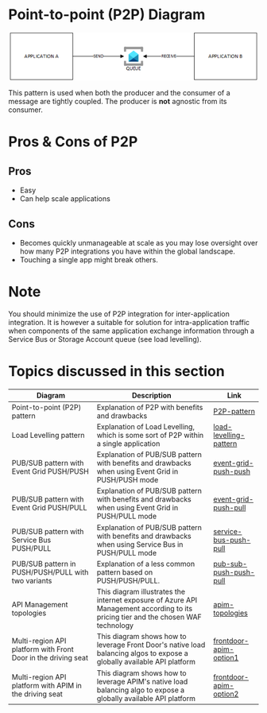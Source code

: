 # Point-to-point (P2P) Diagram
![point-to-point](../../images/p2p.png)

This pattern is used when both the producer and the consumer of a message are tightly coupled. The producer is **not** agnostic from its consumer. 

# Pros & Cons of P2P

## Pros

- Easy
- Can help scale applications


## Cons

- Becomes quickly unmanageable at scale as you may lose oversight over how many P2P integrations you have within the global landscape.
- Touching a single app might break others.

# Note

You should minimize the use of P2P integration for inter-application integration. It is however a suitable for solution for intra-application traffic when components of the same application exchange information through a Service Bus or Storage Account queue (see load levelling).

# Topics discussed in this section

| Diagram | Description |Link
| ----------- | ----------- | ----------- |
| Point-to-point (P2P) pattern | Explanation of P2P with benefits and drawbacks|[P2P-pattern](point-to-point.md) |
| Load Levelling pattern | Explanation of Load Levelling, which is some sort of P2P within a single application|[load-levelling-pattern](load-levelling.md) |
| PUB/SUB pattern with Event Grid PUSH/PUSH| Explanation of PUB/SUB pattern with benefits and drawbacks when using Event Grid in PUSH/PUSH mode|[event-grid-push-push](pub-sub-event-grid.md) |
| PUB/SUB pattern with Event Grid PUSH/PULL| Explanation of PUB/SUB pattern with benefits and drawbacks when using Event Grid in PUSH/PULL mode|[event-grid-push-pull](pub-sub-event-grid-pull.md) |
| PUB/SUB pattern with Service Bus PUSH/PULL| Explanation of PUB/SUB pattern with benefits and drawbacks when using Service Bus in PUSH/PULL mode|[service-bus-push-pull](pub-sub-servicebus.md) |
| PUB/SUB pattern in PUSH/PUSH/PULL with two variants| Explanation of  a less common pattern based on PUSH/PUSH/PULL. |[pub-sub-push-push-pull](pub-sub-push-push-pull.md) |
| API Management topologies | This diagram illustrates the internet exposure of Azure API Management according to its pricing tier and the chosen WAF technology|[apim-topologies](../../api%20management/topologies.md) |
| Multi-region API platform with Front Door in the driving seat| This diagram shows how to leverage Front Door's native load balancing algos to expose a globally available API platform|[frontdoor-apim-option1](../../api%20management/multi-region-setup/frontdoorapim1.md) |
| Multi-region API platform with APIM in the driving seat| This diagram shows how to leverage APIM's native load balancing algo to expose a globally available API platform|[frontdoor-apim-option2](../../api%20management/multi-region-setup/frontdoorapim2.md) |